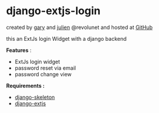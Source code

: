 django-extjs-login
=====================

created by [gary][5] and [julien][6] @revolunet and hosted at [GitHub][4]

this an ExtJs login Widget with a django backend

**Features** :

 - ExtJs login widget
 - password reset via email
 - password change view


**Requirements :** 

  - [django-skeleton][1]
  - [django-extjs][2]

 


  [1]: http://github.com/revolunet/django-skeleton
  [2]: http://github.com/revolunet/django-extjs
  [4]: https://github.com/revolunet/django-extjs-login
  [5]: mailto:gary@chewam.com
  [6]: mailto:julien@bouquillon.com